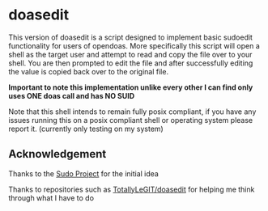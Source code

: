 # doasedit

This version of doasedit is a script designed to implement basic sudoedit functionality for users of opendoas.
More specifically this script will open a shell as the target user and attempt to read and copy the file over
to your shell. You are then prompted to edit the file and after successfully editing the value is copied back
over to the original file.

**Important to note this implementation unlike every other I can find only uses ONE doas call and has NO SUID**

Note that this shell intends to remain fully posix compliant, if you have any issues running this on a posix
compliant shell or operating system please report it. (currently only testing on my system)

## Acknowledgement
Thanks to the [Sudo Project](https://github.com/sudo-project/sudo) for the initial idea

Thanks to repositories such as [TotallyLeGIT/doasedit](https://codeberg.org/TotallyLeGIT/doasedit) for helping me think through what I have to do
